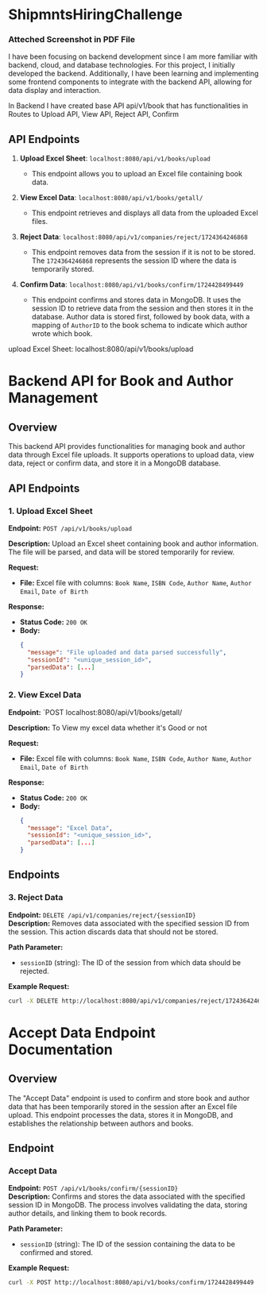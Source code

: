 # ShipmntsHiringChallenge

### Atteched Screenshot in PDF File
I have been focusing on backend development since I am more familiar with backend, cloud, and database technologies. For this project, I initially developed the backend. Additionally, I have been learning and implementing some frontend components to integrate with the backend API, allowing for data display and interaction.

In Backend I have created base API api/v1/book that has functionalities in Routes to Upload API, View API, Reject API, Confirm 

## API Endpoints

1. **Upload Excel Sheet**: `localhost:8080/api/v1/books/upload`
   - This endpoint allows you to upload an Excel file containing book data.

2. **View Excel Data**: `localhost:8080/api/v1/books/getall/`
   - This endpoint retrieves and displays all data from the uploaded Excel files.

3. **Reject Data**: `localhost:8080/api/v1/companies/reject/1724364246868`
   - This endpoint removes data from the session if it is not to be stored. The `1724364246868` represents the session ID where the data is temporarily stored.

4. **Confirm Data**: `localhost:8080/api/v1/books/confirm/1724428499449`
   - This endpoint confirms and stores data in MongoDB. It uses the session ID to retrieve data from the session and then stores it in the database. Author data is stored first, followed by book data, with a mapping of `AuthorID` to the book schema to indicate which author wrote which book.

upload Excel Sheet: localhost:8080/api/v1/books/upload

# Backend API for Book and Author Management

## Overview

This backend API provides functionalities for managing book and author data through Excel file uploads. It supports operations to upload data, view data, reject or confirm data, and store it in a MongoDB database.

## API Endpoints

### 1. Upload Excel Sheet

**Endpoint:** `POST /api/v1/books/upload`

**Description:** Upload an Excel sheet containing book and author information. The file will be parsed, and data will be stored temporarily for review.

**Request:**

- **File:** Excel file with columns: `Book Name`, `ISBN Code`, `Author Name`, `Author Email`, `Date of Birth`

**Response:**

- **Status Code:** `200 OK`
- **Body:**
  ```json
  {
    "message": "File uploaded and data parsed successfully",
    "sessionId": "<unique_session_id>",
    "parsedData": [...]
  }
  ```

### 2. View Excel Data

**Endpoint:** `POST localhost:8080/api/v1/books/getall/

**Description:** To View my excel data whether it's Good or not

**Request:**

- **File:** Excel file with columns: `Book Name`, `ISBN Code`, `Author Name`, `Author Email`, `Date of Birth`

**Response:**

- **Status Code:** `200 OK`
- **Body:**
  ```json
  {
    "message": "Excel Data",
    "sessionId": "<unique_session_id>",
    "parsedData": [...]
  }
  ```

## Endpoints

### 3. Reject Data

**Endpoint:** `DELETE /api/v1/companies/reject/{sessionID}`  
**Description:** Removes data associated with the specified session ID from the session. This action discards data that should not be stored.

**Path Parameter:**

- `sessionID` (string): The ID of the session from which data should be rejected.

**Example Request:**

```bash
curl -X DELETE http://localhost:8080/api/v1/companies/reject/1724364246868
```

# Accept Data Endpoint Documentation

## Overview

The "Accept Data" endpoint is used to confirm and store book and author data that has been temporarily stored in the session after an Excel file upload. This endpoint processes the data, stores it in MongoDB, and establishes the relationship between authors and books.

## Endpoint

### Accept Data

**Endpoint:** `POST /api/v1/books/confirm/{sessionID}`  
**Description:** Confirms and stores the data associated with the specified session ID in MongoDB. The process involves validating the data, storing author details, and linking them to book records.

**Path Parameter:**

- `sessionID` (string): The ID of the session containing the data to be confirmed and stored.

**Example Request:**

```bash
curl -X POST http://localhost:8080/api/v1/books/confirm/1724428499449
```
